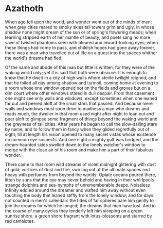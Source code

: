 # Azathoth

When age fell upon the world, and wonder went out of the minds of men; when grey cities reared
to smoky skies tall towers grim and ugly, in whose shadow none might dream of the sun or of
spring's flowering meads; when learning stripped earth of her mantle of beauty, and poets
sang no more save of twisted phantoms seen with bleared and inward-looking eyes; when these
things had come to pass, and childish hopes had gone away forever, there was a man who travelled
out of life on a quest into the spaces whither the world's dreams had fled.

Of the name and abode of this man but little is written, for they were of the
waking world only; yet it is said that both were obscure. It is enough to know that he dwelt
in a city of high walls where sterile twilight reigned, and that he toiled all day among shadow
and turmoil, coming home at evening to a room whose one window opened not on the fields and
groves but on a dim court where other windows stared in dull despair. From that casement one
might see only walls and windows, except sometimes when one leaned far out and peered aloft
at the small stars that passed. And because mere walls and windows must soon drive to madness
a man who dreams and reads much, the dweller in that room used night after night to lean out
and peer aloft to glimpse some fragment of things beyond the waking world and the greyness of
tall cities. After years he began to call the slow-sailing stars by name, and to follow them
in fancy when they glided regretfully out of sight; till at length his vision opened to many
secret vistas whose existence no common eye suspects. And one night a mighty gulf was bridged,
and the dream-haunted skies swelled down to the lonely watcher's window to merge with
the close air of his room and make him a part of their fabulous wonder.

There came to that room wild streams of violet midnight glittering with dust
of gold; vortices of dust and fire, swirling out of the ultimate spaces and heavy with perfumes
from beyond the worlds. Opiate oceans poured there, litten by suns that the eye may never behold
and having in their whirlpools strange dolphins and sea-nymphs of unrememberable deeps. Noiseless
infinity eddied around the dreamer and wafted him away without even touching the body that leaned
stiffly from the lonely window; and for days not counted in men's calendars the tides
of far spheres bare him gently to join the dreams for which he longed; the dreams that men have
lost. And in the course of many cycles they tenderly left him sleeping on a green sunrise shore;
a green shore fragrant with lotus-blossoms and starred by red camalotes. 


